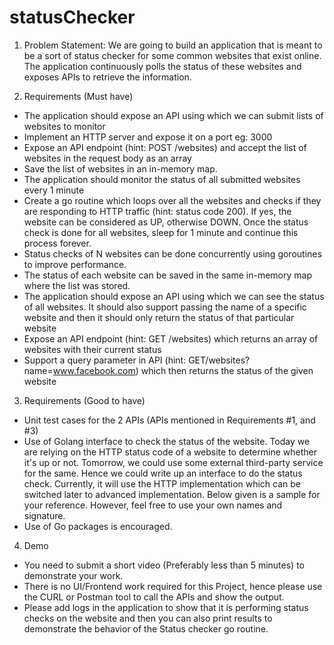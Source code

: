 # statusChecker

1. Problem Statement: We are going to build an application that is meant to be a sort of status checker for some common websites that exist online. The application continuously polls the status of these websites and exposes APIs to retrieve the information.

2. Requirements (Must have)
- The application should expose an API using which we can submit lists of websites to monitor
- Implement an HTTP server and expose it on a port eg: 3000
- Expose an API endpoint (hint: POST /websites) and accept the list of websites in the request body as an array
- Save the list of websites in an in-memory map.
- The application should monitor the status of all submitted websites every 1 minute
- Create a go routine which loops over all the websites and checks if they are responding to HTTP traffic (hint: status code 200). If yes, the website can be considered as UP, otherwise DOWN. Once the status check is done for all websites, sleep for 1 minute and continue this process forever.
- Status checks of N websites can be done concurrently using goroutines to improve performance.
- The status of each website can be saved in the same in-memory map where the list was stored.
- The application should expose an API using which we can see the status of all websites. It should also support passing the name of a specific website and then it should only return the status of that particular website
- Expose an API endpoint (hint: GET /websites) which returns an array of websites with their current status
- Support a query parameter in API (hint: GET/websites?name=www.facebook.com) which then returns the status of the given website

3. Requirements (Good to have)
- Unit test cases for the 2 APIs (APIs mentioned in Requirements #1, and #3)
- Use of Golang interface to check the status of the website. Today we are relying on the HTTP status code of a website to determine whether it's up or not. Tomorrow, we could use some external third-party service for the same. Hence we could write up an interface to do the status check. Currently, it will use the HTTP implementation which can be switched later to advanced implementation. Below given is a sample for your reference. However, feel free to use your own names and signature.
- Use of Go packages is encouraged.

4. Demo
- You need to submit a short video (Preferably less than 5 minutes) to demonstrate your work.
- There is no UI/Frontend work required for this Project, hence please use the CURL or Postman tool to call the APIs and show the output.
- Please add logs in the application to show that it is performing status checks on the website and then you can also print results to demonstrate the behavior of the Status checker go routine.